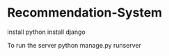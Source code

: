 # Recommendation-System
install python
install django

To run the server
python manage.py runserver
